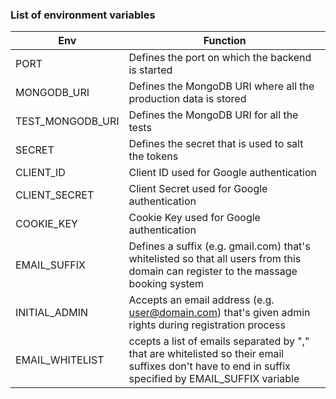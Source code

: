 ### List of environment variables


| Env  | Function |      
| ------| -------------|
| PORT | Defines the port on which the backend is started | 
| MONGODB_URI | Defines the MongoDB URI where all the production data is stored | 
|TEST_MONGODB_URI | Defines the MongoDB URI for all the tests | 
| SECRET | Defines the secret that is used to salt the tokens | 
| CLIENT_ID | Client ID used for Google authentication  | 
| CLIENT_SECRET | Client Secret used for Google authentication | 
| COOKIE_KEY | Cookie Key used for Google authentication  | 
| EMAIL_SUFFIX | Defines a suffix (e.g. gmail.com) that's whitelisted so that all users from this domain can register to the massage booking system | 
| INITIAL_ADMIN | Accepts an email address (e.g. user@domain.com) that's given admin rights during registration process | 
| EMAIL_WHITELIST | ccepts a list of emails separated by "," that are whitelisted so their email suffixes don't have to end in suffix specified by EMAIL_SUFFIX variable | 